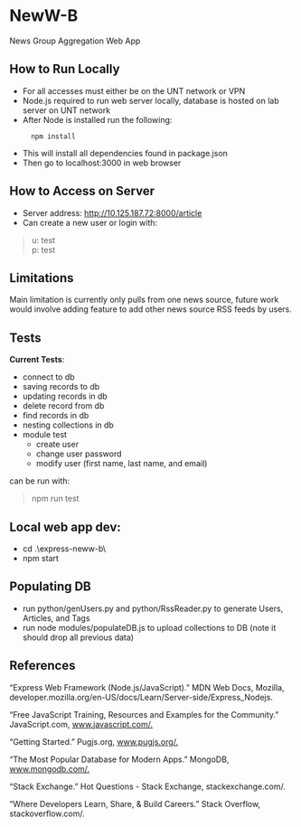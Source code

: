# NewW-B
News Group Aggregation Web App

## How to Run Locally
* For all accesses must either be on the UNT network or VPN
* Node.js required to run web server locally, database is hosted on lab server on UNT network
* After Node is installed run the following: 
  ```
    npm install
  ```
* This will install all dependencies found in package.json
* Then go to localhost:3000 in web browser

## How to Access on Server
* Server address: http://10.125.187.72:8000/article
* Can create a new user or login with:
> u: test\
> p: test

## Limitations
Main limitation is currently only pulls from one news source, future work would involve adding feature to add other news source RSS feeds by users.

## Tests
__Current Tests__:

* connect to db
* saving records to db
* updating records in db
* delete record from db
* find records in db
* nesting collections in db
* module test
    * create user
    * change user password
    * modify user (first name, last name, and email)

can be run with:
> npm run test

## Local web app dev:
* cd .\express-neww-b\
* npm start

## Populating DB
* run python/genUsers.py and python/RssReader.py to generate Users, Articles, and Tags
* run node modules/populateDB.js to upload collections to DB (note it should drop all previous data)

## References
“Express Web Framework (Node.js/JavaScript).” MDN Web Docs, Mozilla, developer.mozilla.org/en-US/docs/Learn/Server-side/Express_Nodejs.​

“Free JavaScript Training, Resources and Examples for the Community.” JavaScript.com, www.javascript.com/.​

“Getting Started.” Pugjs.org, www.pugjs.org/.​

“The Most Popular Database for Modern Apps.” MongoDB, www.mongodb.com/.​

“Stack Exchange.” Hot Questions - Stack Exchange, stackexchange.com/.​

“Where Developers Learn, Share, & Build Careers.” Stack Overflow, stackoverflow.com/.​